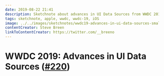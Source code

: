 ```yaml
---
date: 2019-08-22 21:41
description: Sketchnote about advances in UI Data Sources from WWDC 2019
tags: sketchnote, apple, wwdc, wwdc-19, iOS
image: ../../images/sketchnotes/wwdc19-advances-in-ui-data-sources-small.jpg
contentCreator: Steve Breen
linkToContentCreator: https://twitter.com/__breeno
---
```


# WWDC 2019: Advances in UI Data Sources ([#220](https://developer.apple.com/wwdc19/220))
